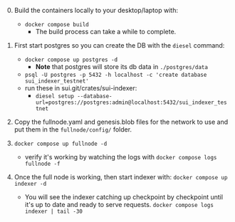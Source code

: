 
0. Build the containers locally to your desktop/laptop with:
   - `docker compose build`
      - The build process can take a while to complete.

1. First start postgres so you can create the DB with the `diesel` command:
	- `docker compose up postgres -d`
	  * **Note** that postgres will store its db data in `./postgres/data`
	- `psql -U postgres -p 5432 -h localhost -c 'create database sui_indexer_testnet'`
	- run these in sui.git/crates/sui-indexer:
      * `diesel setup --database-url=postgres://postgres:admin@localhost:5432/sui_indexer_testnet`

2. Copy the fullnode.yaml and genesis.blob files for the network to use and put them in the `fullnode/config/` folder.

3. `docker compose up fullnode -d`
   - verify it's working by watching the logs with `docker compose logs fullnode -f`

4. Once the full node is working, then start indexer with:  `docker compose up indexer -d`

	- You will see the indexer catching up checkpoint by checkpoint until it's up to date and ready to serve requests.
	  `docker compose logs indexer | tail -30`
